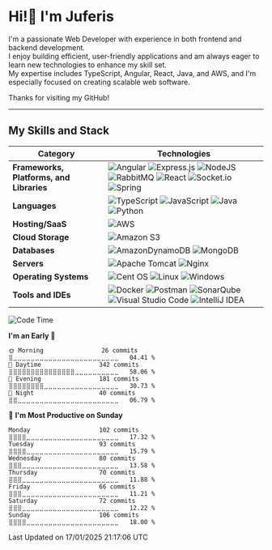 # Hi!👋 I'm Juferis
I'm a passionate Web Developer with experience in both frontend and backend development.  
I enjoy building efficient, user-friendly applications and am always eager to learn new technologies to enhance my skill set.  
My expertise includes TypeScript, Angular, React, Java, and AWS, and I'm especially focused on creating scalable web software.

Thanks for visiting my GitHub!

---

## **My Skills and Stack**

| **Category** | **Technologies** |
|---|---|
| **Frameworks, Platforms, and Libraries** | ![Angular](https://img.shields.io/badge/angular-%23DD0031.svg?style=flat-square&logo=angular&logoColor=white) ![Express.js](https://img.shields.io/badge/express.js-%23404d59.svg?style=flat-square&logo=express&logoColor=%2361DAFB) ![NodeJS](https://img.shields.io/badge/node.js-6DA55F?style=flat-square&logo=node.js&logoColor=white) ![RabbitMQ](https://img.shields.io/badge/Rabbitmq-FF6600?style=flat-square&logo=rabbitmq&logoColor=white) ![React](https://img.shields.io/badge/react-%2320232a.svg?style=flat-square&logo=react&logoColor=%2361DAFB) ![Socket.io](https://img.shields.io/badge/Socket.io-black?style=flat-square&logo=socket.io&badgeColor=010101) ![Spring](https://img.shields.io/badge/spring-%236DB33F.svg?style=flat-square&logo=spring&logoColor=white) |
| **Languages**                  | ![TypeScript](https://img.shields.io/badge/typescript-%23007ACC.svg?style=flat-square&logo=typescript&logoColor=white) ![JavaScript](https://img.shields.io/badge/javascript-%23323330.svg?style=flat-square&logo=javascript&logoColor=%23F7DF1E) ![Java](https://img.shields.io/badge/java-%23ED8B00.svg?style=flat-square&logo=openjdk&logoColor=white) ![Python](https://img.shields.io/badge/python-3670A0?style=flat-square&logo=python&logoColor=ffdd54) |
| **Hosting/SaaS**               | ![AWS](https://img.shields.io/badge/AWS-%23FF9900.svg?style=flat-square&logo=amazon-aws&logoColor=white)                                                                                                                                                                                                                                                                             |
| **Cloud Storage**              | ![Amazon S3](https://img.shields.io/badge/Amazon%20S3-FF9900?style=flat-square&logo=amazons3&logoColor=white)                                                                                                                                                                                                                                                                        |
| **Databases**                  | ![AmazonDynamoDB](https://img.shields.io/badge/Amazon%20DynamoDB-4053D6?style=flat-square&logo=Amazon%20DynamoDB&logoColor=white) ![MongoDB](https://img.shields.io/badge/MongoDB-%234ea94b.svg?style=flat-square&logo=mongodb&logoColor=white)                                                                                                                                |
| **Servers**                    | ![Apache Tomcat](https://img.shields.io/badge/apache%20tomcat-%23F8DC75.svg?style=flat-square&logo=apache-tomcat&logoColor=black) ![Nginx](https://img.shields.io/badge/nginx-%23009639.svg?style=flat-square&logo=nginx&logoColor=white)                                                                                                       |
| **Operating Systems**          | ![Cent OS](https://img.shields.io/badge/cent%20os-002260?style=flat-square&logo=centos&logoColor=F0F0F0) ![Linux](https://img.shields.io/badge/Linux-FCC624?style=flat-square&logo=linux&logoColor=black) ![Windows](https://img.shields.io/badge/Windows-0078D6?style=flat-square&logo=windows&logoColor=white)                             |
| **Tools and IDEs**             | ![Docker](https://img.shields.io/badge/docker-%230db7ed.svg?style=flat-square&logo=docker&logoColor=white) ![Postman](https://img.shields.io/badge/Postman-FF6C37?style=flat-square&logo=postman&logoColor=white) ![SonarQube](https://img.shields.io/badge/SonarQube-black?style=flat-square&logo=sonarqube&logoColor=4E9BCD) ![Visual Studio Code](https://img.shields.io/badge/Visual%20Studio%20Code-0078d7.svg?style=flat-square&logo=visual-studio-code&logoColor=white) ![IntelliJ IDEA](https://img.shields.io/badge/IntelliJIDEA-000000.svg?style=flat-square&logo=intellij-idea&logoColor=white) |

<!-- [![willianrod's wakatime stats](https://github-readme-stats.vercel.app/api/wakatime?username=Juferis)](https://wakatime.com/@Juferis)-->

<!--START_SECTION:waka-->
![Code Time](http://img.shields.io/badge/Code%20Time-3%2C438%20hrs%2020%20mins-blue)

**I'm an Early 🐤** 

```text
🌞 Morning                26 commits          ⣿⣀⣀⣀⣀⣀⣀⣀⣀⣀⣀⣀⣀⣀⣀⣀⣀⣀⣀⣀⣀⣀⣀⣀⣀   04.41 % 
🌆 Daytime                342 commits         ⣿⣿⣿⣿⣿⣿⣿⣿⣿⣿⣿⣿⣿⣿⣿⣀⣀⣀⣀⣀⣀⣀⣀⣀⣀   58.06 % 
🌃 Evening                181 commits         ⣿⣿⣿⣿⣿⣿⣿⣿⣀⣀⣀⣀⣀⣀⣀⣀⣀⣀⣀⣀⣀⣀⣀⣀⣀   30.73 % 
🌙 Night                  40 commits          ⣿⣿⣀⣀⣀⣀⣀⣀⣀⣀⣀⣀⣀⣀⣀⣀⣀⣀⣀⣀⣀⣀⣀⣀⣀   06.79 % 
```
📅 **I'm Most Productive on Sunday** 

```text
Monday                   102 commits         ⣿⣿⣿⣿⣀⣀⣀⣀⣀⣀⣀⣀⣀⣀⣀⣀⣀⣀⣀⣀⣀⣀⣀⣀⣀   17.32 % 
Tuesday                  93 commits          ⣿⣿⣿⣿⣀⣀⣀⣀⣀⣀⣀⣀⣀⣀⣀⣀⣀⣀⣀⣀⣀⣀⣀⣀⣀   15.79 % 
Wednesday                80 commits          ⣿⣿⣿⣀⣀⣀⣀⣀⣀⣀⣀⣀⣀⣀⣀⣀⣀⣀⣀⣀⣀⣀⣀⣀⣀   13.58 % 
Thursday                 70 commits          ⣿⣿⣿⣀⣀⣀⣀⣀⣀⣀⣀⣀⣀⣀⣀⣀⣀⣀⣀⣀⣀⣀⣀⣀⣀   11.88 % 
Friday                   66 commits          ⣿⣿⣿⣀⣀⣀⣀⣀⣀⣀⣀⣀⣀⣀⣀⣀⣀⣀⣀⣀⣀⣀⣀⣀⣀   11.21 % 
Saturday                 72 commits          ⣿⣿⣿⣀⣀⣀⣀⣀⣀⣀⣀⣀⣀⣀⣀⣀⣀⣀⣀⣀⣀⣀⣀⣀⣀   12.22 % 
Sunday                   106 commits         ⣿⣿⣿⣿⣀⣀⣀⣀⣀⣀⣀⣀⣀⣀⣀⣀⣀⣀⣀⣀⣀⣀⣀⣀⣀   18.00 % 
```



 Last Updated on 17/01/2025 21:17:06 UTC
<!--END_SECTION:waka-->
